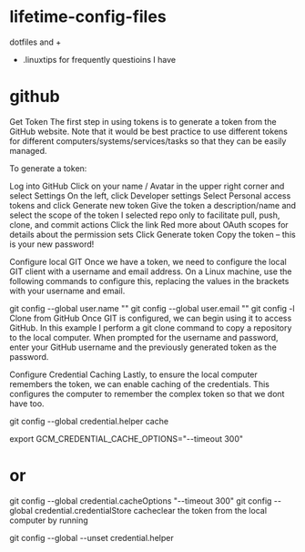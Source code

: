 # lifetime-config-files
dotfiles and +
- .linuxtips for frequently questioins I have
# github

Get Token
The first step in using tokens is to generate a token from the GitHub website. Note that it would be best practice to use different tokens for different computers/systems/services/tasks so that they can be easily managed.

To generate a token:

Log into GitHub
Click on your name / Avatar in the upper right corner and select Settings
On the left, click Developer settings
Select Personal access tokens and click Generate new token
Give the token a description/name and select the scope of the token
I selected repo only to facilitate pull, push, clone, and commit actions
Click the link Red more about OAuth scopes for details about the permission sets
Click Generate token
Copy the token – this is your new password!

Configure local GIT
Once we have a token, we need to configure the local GIT client with a username and email address. On a Linux machine, use the following commands to configure this, replacing the values in the brackets with your username and email.

git config --global user.name ""
git config --global user.email ""
git config -l
Clone from GitHub
Once GIT is configured, we can begin using it to access GitHub. In this example I perform a git clone command to copy a repository to the local computer. When prompted for the username and password, enter your GitHub username and the previously generated token as the password.


Configure Credential Caching
Lastly, to ensure the local computer remembers the token, we can enable caching of the credentials. This configures the computer to remember the complex token so that we dont have too.

git config --global credential.helper cache

export GCM_CREDENTIAL_CACHE_OPTIONS="--timeout 300"
# or
git config --global credential.cacheOptions "--timeout 300"
git config --global credential.credentialStore cacheclear the token from the local computer by running

git config --global --unset credential.helper
